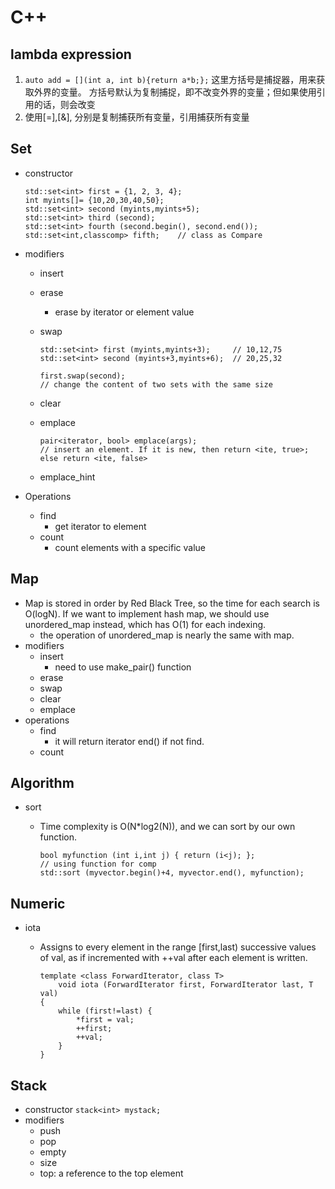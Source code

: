 # C++

## lambda expression

1. `auto add = [](int a, int b){return a*b;};` 这里方括号是捕捉器，用来获取外界的变量。
    方括号默认为复制捕捉，即不改变外界的变量；但如果使用引用的话，则会改变
2. 使用[=],[&], 分别是复制捕获所有变量，引用捕获所有变量

## Set

* constructor
    
    ```
    std::set<int> first = {1, 2, 3, 4};   
    int myints[]= {10,20,30,40,50};
    std::set<int> second (myints,myints+5);      
    std::set<int> third (second);               
    std::set<int> fourth (second.begin(), second.end());  
    std::set<int,classcomp> fifth;    // class as Compare
    ``` 
* modifiers
    * insert
    * erase
        * erase by iterator or element value
    * swap
        ```
        std::set<int> first (myints,myints+3);     // 10,12,75
        std::set<int> second (myints+3,myints+6);  // 20,25,32

        first.swap(second);
        // change the content of two sets with the same size
        ```

    * clear
    * emplace
        ```
        pair<iterator, bool> emplace(args);
        // insert an element. If it is new, then return <ite, true>; else return <ite, false>
        ```

    * emplace_hint

* Operations
    * find
        * get iterator to element
    * count
        * count elements with a specific value

## Map

* Map is stored in order by Red Black Tree, so the time for each search is O(logN). If we want to implement hash map, we should use unordered_map instead, which has O(1) for each indexing.
    * the operation of unordered_map is nearly the same with map.
* modifiers
    * insert
        * need to use make_pair() function
    * erase
    * swap
    * clear
    * emplace
* operations
    * find
        * it will return iterator end() if not find.
    * count

## Algorithm

* sort
    * Time complexity is O(N*log2(N)), and we can sort by our own function.
        
        ```
        bool myfunction (int i,int j) { return (i<j); };
        // using function for comp
        std::sort (myvector.begin()+4, myvector.end(), myfunction);
        ```

        

## Numeric

* iota
    * Assigns to every element in the range [first,last) successive values of val, as if incremented with ++val after each element is written.
    
        ```
        template <class ForwardIterator, class T>
            void iota (ForwardIterator first, ForwardIterator last, T val)
        {
            while (first!=last) {
                *first = val;
                ++first;
                ++val;
            }
        }
        ```

## Stack

* constructor
    `stack<int> mystack;`
* modifiers
    * push
    * pop
    * empty
    * size
    * top: a reference to the top element


